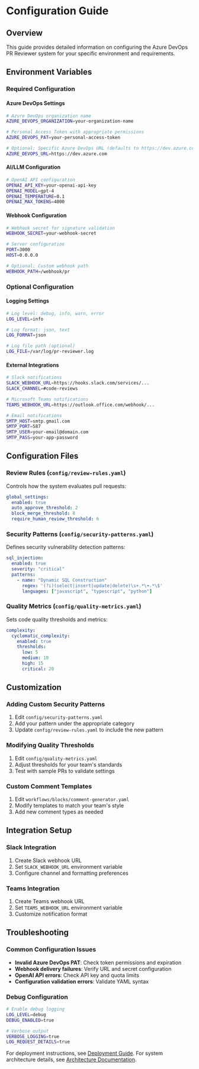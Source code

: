 # Configuration Guide

## Overview

This guide provides detailed information on configuring the Azure DevOps PR Reviewer system for your specific environment and requirements.

## Environment Variables

### Required Configuration

#### Azure DevOps Settings

```bash
# Azure DevOps organization name
AZURE_DEVOPS_ORGANIZATION=your-organization-name

# Personal Access Token with appropriate permissions
AZURE_DEVOPS_PAT=your-personal-access-token

# Optional: Specific Azure DevOps URL (defaults to https://dev.azure.com)
AZURE_DEVOPS_URL=https://dev.azure.com
```

#### AI/LLM Configuration

```bash
# OpenAI API configuration
OPENAI_API_KEY=your-openai-api-key
OPENAI_MODEL=gpt-4
OPENAI_TEMPERATURE=0.1
OPENAI_MAX_TOKENS=4000
```

#### Webhook Configuration

```bash
# Webhook secret for signature validation
WEBHOOK_SECRET=your-webhook-secret

# Server configuration
PORT=3000
HOST=0.0.0.0

# Optional: Custom webhook path
WEBHOOK_PATH=/webhook/pr
```

### Optional Configuration

#### Logging Settings

```bash
# Log level: debug, info, warn, error
LOG_LEVEL=info

# Log format: json, text
LOG_FORMAT=json

# Log file path (optional)
LOG_FILE=/var/log/pr-reviewer.log
```

#### External Integrations

```bash
# Slack notifications
SLACK_WEBHOOK_URL=https://hooks.slack.com/services/...
SLACK_CHANNEL=#code-reviews

# Microsoft Teams notifications
TEAMS_WEBHOOK_URL=https://outlook.office.com/webhook/...

# Email notifications
SMTP_HOST=smtp.gmail.com
SMTP_PORT=587
SMTP_USER=your-email@domain.com
SMTP_PASS=your-app-password
```

## Configuration Files

### Review Rules (`config/review-rules.yaml`)

Controls how the system evaluates pull requests:

```yaml
global_settings:
  enabled: true
  auto_approve_threshold: 2
  block_merge_threshold: 8
  require_human_review_threshold: 6
```

### Security Patterns (`config/security-patterns.yaml`)

Defines security vulnerability detection patterns:

```yaml
sql_injection:
  enabled: true
  severity: "critical"
  patterns:
    - name: "Dynamic SQL Construction"
      regex: '(?i)(select|insert|update|delete)\s+.*\+.*\$'
      languages: ["javascript", "typescript", "python"]
```

### Quality Metrics (`config/quality-metrics.yaml`)

Sets code quality thresholds and metrics:

```yaml
complexity:
  cyclomatic_complexity:
    enabled: true
    thresholds:
      low: 5
      medium: 10
      high: 15
      critical: 20
```

## Customization

### Adding Custom Security Patterns

1. Edit `config/security-patterns.yaml`
2. Add your pattern under the appropriate category
3. Update `config/review-rules.yaml` to include the new pattern

### Modifying Quality Thresholds

1. Edit `config/quality-metrics.yaml`
2. Adjust thresholds for your team's standards
3. Test with sample PRs to validate settings

### Custom Comment Templates

1. Edit `workflows/blocks/comment-generator.yaml`
2. Modify templates to match your team's style
3. Add new comment types as needed

## Integration Setup

### Slack Integration

1. Create Slack webhook URL
2. Set `SLACK_WEBHOOK_URL` environment variable
3. Configure channel and formatting preferences

### Teams Integration

1. Create Teams webhook URL
2. Set `TEAMS_WEBHOOK_URL` environment variable
3. Customize notification format

## Troubleshooting

### Common Configuration Issues

- **Invalid Azure DevOps PAT**: Check token permissions and expiration
- **Webhook delivery failures**: Verify URL and secret configuration
- **OpenAI API errors**: Check API key and quota limits
- **Configuration validation errors**: Validate YAML syntax

### Debug Configuration

```bash
# Enable debug logging
LOG_LEVEL=debug
DEBUG_ENABLED=true

# Verbose output
VERBOSE_LOGGING=true
LOG_REQUEST_DETAILS=true
```

For deployment instructions, see [Deployment Guide](deployment.md).
For system architecture details, see [Architecture Documentation](architecture.md).
